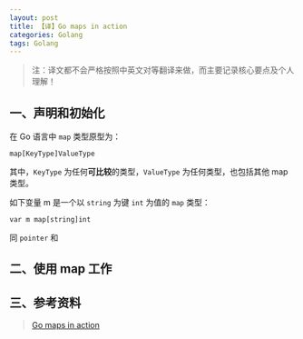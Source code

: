 ```yaml
---
layout: post
title: 【译】Go maps in action 
categories: Golang
tags: Golang
---
```


> 注：译文都不会严格按照中英文对等翻译来做，而主要记录核心要点及个人理解！

## 一、声明和初始化

在 Go 语言中 `map` 类型原型为：

    map[KeyType]ValueType

其中，`KeyType` 为任何**可比较**的类型，`ValueType` 为任何类型，也包括其他 map 类型。

如下变量 m 是一个以 `string` 为键 `int` 为值的 `map` 类型：

    var m map[string]int
    
同 `pointer` 和

<!--more-->

## 二、使用 map 工作

    

## 三、参考资料

> [Go maps in action](https://blog.golang.org/go-maps-in-action)

